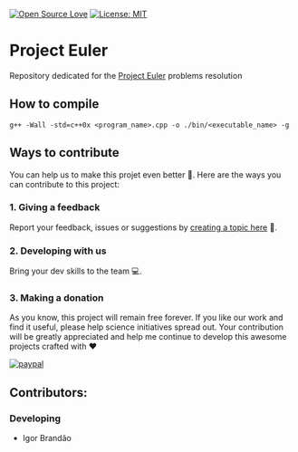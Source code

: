 [![Open Source Love](https://badges.frapsoft.com/os/v1/open-source.svg?v=103)](https://github.com/ellerbrock/open-source-badges/) [![License: MIT](https://img.shields.io/badge/License-MIT-green.svg)](https://mit-licence.igorabrandao.com.br/)

# Project Euler
Repository dedicated for the [Project Euler](https://projecteuler.net/) problems resolution

## How ​​to compile

```
g++ -Wall -std=c++0x <program_name>.cpp -o ./bin/<executable_name> -g
```

## Ways to contribute

You can help us to make this projet even better :rocket:. Here are the ways you can contribute to this project:

### 1. Giving a feedback

Report your feedback, issues or suggestions by [creating a topic here](https://github.com/igorabrandao/project-euler/issues) :punch:.

### 2. Developing with us

Bring your dev skills to the team :computer:.

### 3. Making a donation

As you know, this project will remain free forever. If you like our work and find it useful, please help science initiatives spread out. Your contribution will be greatly appreciated and help me continue to develop this awesome projects crafted with :heart:

[![paypal](https://www.paypalobjects.com/en_US/i/btn/btn_donateCC_LG.gif)](https://www.paypal.com/cgi-bin/webscr?cmd=_s-xclick&hosted_button_id=7NV5RV8B2MTA4)

## Contributors:

### Developing

* Igor Brandão